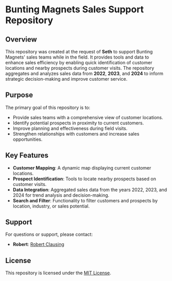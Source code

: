 # Bunting Magnets Sales Support Repository

## Overview
This repository was created at the request of **Seth** to support Bunting Magnets' sales teams while in the field. It provides tools and data to enhance sales efficiency by enabling quick identification of customer locations and nearby prospects during customer visits. The repository aggregates and analyzes sales data from **2022**, **2023**, and **2024** to inform strategic decision-making and improve customer service.

## Purpose
The primary goal of this repository is to:
- Provide sales teams with a comprehensive view of customer locations.
- Identify potential prospects in proximity to current customers.
- Improve planning and effectiveness during field visits.
- Strengthen relationships with customers and increase sales opportunities.

## Key Features
- **Customer Mapping**: A dynamic map displaying current customer locations.
- **Prospect Identification**: Tools to locate nearby prospects based on customer visits.
- **Data Integration**: Aggregated sales data from the years 2022, 2023, and 2024 for trend analysis and decision-making.
- **Search and Filter**: Functionality to filter customers and prospects by location, industry, or sales potential.

## Support
For questions or support, please contact:
- **Robert**: [Robert Clausing](mailto:rclausing@buntingmagnetics.com)


## License
This repository is licensed under the [MIT License](LICENSE).
